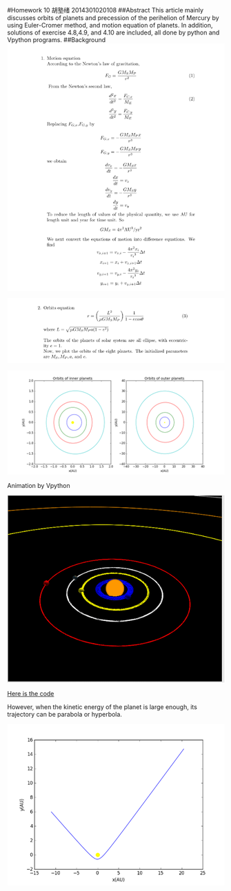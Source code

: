 #Homework 10 胡塾绪 2014301020108
##Abstract
This article mainly discusses orbits of planets and precession of the perihelion of Mercury by using Euler-Cromer method, and motion equation of planets. In addition, solutions of exercise 4.8,4.9, and 4.10 are included, all done by python and Vpython programs.
##Background
![](https://github.com/earthhero2016/compuational_physics_N2014301020108/blob/master/Ex-10/2016-11-24_212715.png)

![](https://github.com/earthhero2016/compuational_physics_N2014301020108/blob/master/Ex-10/2016-11-24_212731.png)

![](https://github.com/earthhero2016/compuational_physics_N2014301020108/blob/master/Ex-10/figure_1.png)

Animation by Vpython

![](https://github.com/earthhero2016/compuational_physics_N2014301020108/blob/master/Ex-10/Orbits%208%20planets.gif)

[Here is the code](https://github.com/earthhero2016/compuational_physics_N2014301020108/blob/master/Ex-10/Orbits%20solar%20system.py)

However, when the kinetic energy of the planet is large enough, its trajectory can be parabola or hyperbola.

![](https://github.com/earthhero2016/compuational_physics_N2014301020108/blob/master/Ex-10/p.png)
